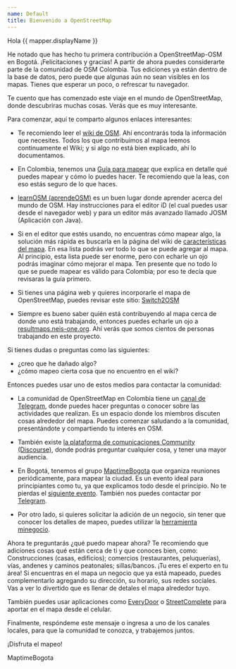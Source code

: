 ```yaml
---
name: Default
title: Bienvenido a OpenStreetMap
---
```


Hola {{ mapper.displayName }}

He notado que has hecho tu primera contribución a OpenStreetMap-OSM en Bogotá.
¡Felicitaciones y gracias!
A partir de ahora puedes considerarte parte de la comunidad de OSM Colombia.
Tus ediciones ya están dentro de la base de datos, pero puede que algunas aún no sean visibles en los mapas. Tienes que esperar un poco, o refrescar tu navegador.

Te cuento que has comenzado este viaje en el mundo de OpenStreetMap, donde descubriras muchas cosas.
Verás que es muy interesante.

Para comenzar, aquí te comparto algunos enlaces interesantes:

* Te recomiendo leer el [wiki de OSM](https://wiki.openstreetmap.org/wiki/ES:P%C3%A1gina_principal).
Ahí encontrarás toda la información que necesites.
Todos los que contribuimos al mapa leemos continuamente el Wiki; y si algo no está bien explicado, ahí lo documentamos.

* En Colombia, tenemos una [Guía para mapear](https://wiki.openstreetmap.org/wiki/ES:Colombia/Gu%C3%ADa_para_mapear) que explica en detalle qué puedes mapear y cómo lo puedes hacer.
Te recomiendo que la leas, con eso estás seguro de lo que haces.

* [learnOSM (aprendeOSM)](https://learnosm.org/es/) es un buen lugar donde aprender acerca del mundo de OSM.
Hay instrucciones para el editor iD (el cual puedes usar desde el navegador web) y para un editor más avanzado llamado JOSM (Aplicación con Java).

* Si en el editor que estés usando, no encuentras cómo mapear algo, la solución más rápida es buscarla en la página del wiki de [características del mapa](https://wiki.openstreetmap.org/wiki/ES:Caracter%C3%ADsticas_del_mapa).
En esa lista podrás ver todo lo que se puede agregar al mapa.
Al principio, esta lista puede ser enorme, pero con echarle un ojo podrás imaginar cómo mejorar el mapa.
Ten presente que no todo lo que se puede mapear es válido para Colombia; por eso te decía que revisaras la guía primero.

* Si tienes una página web y quieres incorporarle el mapa de OpenStreetMap, puedes revisar este sitio: [Switch2OSM](https://switch2osm.org/)

* Siempre es bueno saber quién está contribuyendo al mapa cerca de donde uno está trabajando, entonces puedes echarle un ojo a [resultmaps.neis-one.org](https://resultmaps.neis-one.org/). Ahí verás que somos cientos de personas trabajando en este proyecto.

Si tienes dudas o preguntas como las siguientes:

* ¿creo que he dañado algo?
* ¿cómo mapeo cierta cosa que no encuentro en el wiki?

Entonces puedes usar uno de estos medios para contactar la comunidad:

* La comunidad de OpenStreetMap en Colombia tiene un [canal de Telegram](https://telegram.me/osmco), donde puedes hacer preguntas o conocer sobre las actividades que realizan.
Es un espacio donde los miembros discuten cosas alrededor del mapa.
Puedes comenzar saludando a la comunidad, presentándote y compartiendo tu interés en OSM.

* También existe [la plataforma de comunicaciones Community (Discourse)](https://community.openstreetmap.org/), donde podrás preguntar cualquier cosa, y tener una mayor audiencia.

* En Bogotá, tenemos el grupo [MaptimeBogota](https://maptime.io/bogota/) que organiza reuniones periódicamente, para mapear la ciudad.
Es un evento ideal para principiantes como tu, ya que explicamos todo desde el principio.
No te pierdas el [siguiente evento](https://www.meetup.com/maptime-bogota-colombia-osm/).
También nos puedes contactar por [Telegram](https://t.me/MaptimeBogota).

* Por otro lado, si quieres solicitar la adición de un negocio, sin tener que conocer los detalles de mapeo, puedes utilizar la [herramienta minegocio](https://maptimebogota.github.io/minegocio/).

Ahora te preguntarás ¿qué puedo mapear ahora?
Te recomiendo que adiciones cosas qué están cerca de ti y que conoces bien, como:
Construcciones (casas, edificios); comercios (restaurantes, peluquerías), vías, andenes y caminos peatonales; sillas/bancos.
¡Tu eres el experto en tu área!
Si encuentras en el mapa un negocio que ya está mapeado, puedes complementarlo agregando su dirección, su horario, sus redes sociales. 
Vas a ver lo divertido que es llenar de detales el mapa alrededor tuyo.

También puedes usar aplicaciones como [EveryDoor](https://every-door.app/) o [StreetComplete](https://streetcomplete.app/) para aportar en el mapa desde el celular.

Finalmente, respóndeme este mensaje o ingresa a uno de los canales locales, para que la comunidad te conozca, y trabajemos juntos.

¡Disfruta el mapeo!



MaptimeBogota
